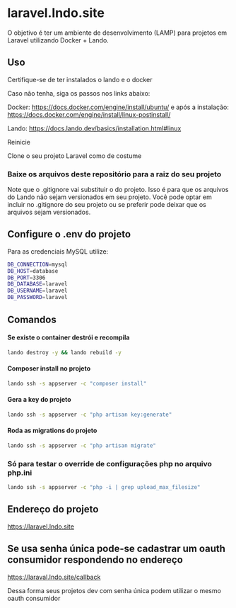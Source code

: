 # laravel.lndo.site

O objetivo é ter um ambiente de desenvolvimento (LAMP) para projetos em Laravel utilizando Docker + Lando.

## Uso

Certifique-se de ter instalados o lando e o docker

Caso não tenha, siga os passos nos links abaixo:

Docker: https://docs.docker.com/engine/install/ubuntu/ e após a instalação: https://docs.docker.com/engine/install/linux-postinstall/

Lando: https://docs.lando.dev/basics/installation.html#linux

Reinicie

Clone o seu projeto Laravel como de costume

### Baixe os arquivos deste repositório para a raiz do seu projeto

Note que o .gitignore vai substituir o do projeto. Isso é para que os arquivos do Lando não sejam versionados em seu projeto. Você pode optar em incluir no .gitignore do seu projeto ou se preferir pode deixar que os arquivos sejam versionados.

## Configure o .env do projeto

Para as credenciais MySQL utilize:

```bash
DB_CONNECTION=mysql
DB_HOST=database
DB_PORT=3306
DB_DATABASE=laravel
DB_USERNAME=laravel
DB_PASSWORD=laravel
```

## Comandos

#### Se existe o container destrói e recompila
```bash
lando destroy -y && lando rebuild -y
```

#### Composer install no projeto
```bash
lando ssh -s appserver -c "composer install"
```

#### Gera a key do projeto
```bash
lando ssh -s appserver -c "php artisan key:generate"
```

#### Roda as migrations do projeto
```bash
lando ssh -s appserver -c "php artisan migrate"
```

### Só para testar o override de configurações php no arquivo php.ini
```bash
lando ssh -s appserver -c "php -i | grep upload_max_filesize"
```
## Endereço do projeto
https://laravel.lndo.site

## Se usa senha única pode-se cadastrar um oauth consumidor respondendo no endereço 
https://laraval.lndo.site/callback 

Dessa forma seus projetos dev com senha única podem utilizar o mesmo oauth consumidor

